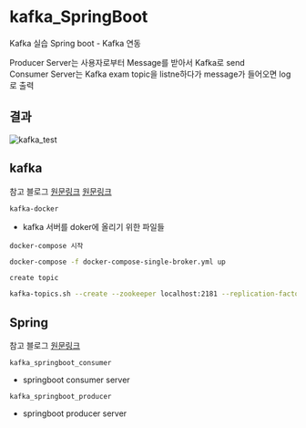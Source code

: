 # kafka_SpringBoot

Kafka 실습
Spring boot - Kafka 연동 

Producer Server는 사용자로부터 Message를 받아서 Kafka로 send  
Consumer Server는 Kafka exam topic을 listne하다가 message가 들어오면 log로 출력

## 결과
![kafka_test](https://github.com/changuii/kafka_SpringBoot/assets/122252160/bdda0880-350e-4db6-9e46-1dfae26c9bd5)



## kafka


참고 블로그
[원문링크](https://wecandev.tistory.com/100)
[원문링크](https://tommypagy.tistory.com/226)

`kafka-docker` 
- kafka 서버를 doker에 올리기 위한 파일들

`docker-compose 시작`  
``` bash
docker-compose -f docker-compose-single-broker.yml up
```

`create topic`
```bash
kafka-topics.sh --create --zookeeper localhost:2181 --replication-factor 1 --partitions 1 --topic tommypagy123
```


## Spring 

참고 블로그
[원문링크](https://victorydntmd.tistory.com/348)




`kafka_springboot_consumer`
- springboot consumer server

`kafka_springboot_producer`
- springboot producer server


